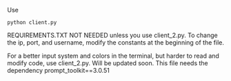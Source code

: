Use
```
python client.py
```
REQUIREMENTS.TXT NOT NEEDED unless you use client_2.py.
To change the ip, port, and username, modify the constants at the beginning of the file.

For a better input system and colors in the terminal, but harder to read and modify code, use client_2.py. Will be updated soon. This file needs the dependency prompt_toolkit==3.0.51
